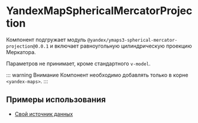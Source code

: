 # YandexMapSphericalMercatorProjection

Компонент подгружает модуль `@yandex/ymaps3-spherical-mercator-projection@0.0.1` и включает равноугольную цилиндрическую
проекцию Меркатора.

Параметров не принимает, кроме стандартного `v-model`.

::: warning Внимание
Компонент необходимо добавлять только в корне `<yandex-maps>`.
:::

## Примеры использования

- [Свой источник данных](/examples/layers/custom-map-type)
